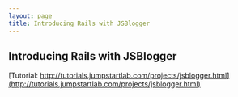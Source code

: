 ```yaml
---
layout: page
title: Introducing Rails with JSBlogger
---
```


## Introducing Rails with JSBlogger

[Tutorial: http://tutorials.jumpstartlab.com/projects/jsblogger.html](http://tutorials.jumpstartlab.com/projects/jsblogger.html)
